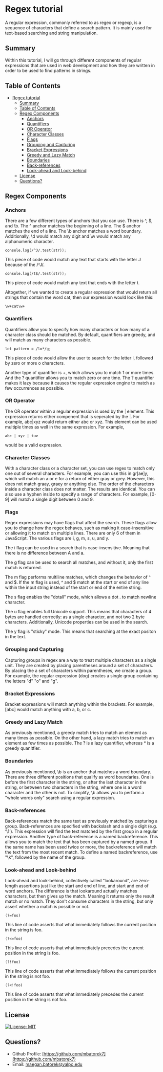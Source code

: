 # Regex tutorial

A regular expression, commonly referred to as regex or regexp, is a sequence of characters that define a search pattern. It is mainly used for text-based searching and string manipulation.

## Summary

Within this tutorial, I will go through different components of regular expressions that are used in web development and how they are written in order to be used to find patterns in strings.

## Table of Contents

- [Regex tutorial](#regex-tutorial)
  - [Summary](#summary)
  - [Table of Contents](#table-of-contents)
  - [Regex Components](#regex-components)
    - [Anchors](#anchors)
    - [Quantifiers](#quantifiers)
    - [OR Operator](#or-operator)
    - [Character Classes](#character-classes)
    - [Flags](#flags)
    - [Grouping and Capturing](#grouping-and-capturing)
    - [Bracket Expressions](#bracket-expressions)
    - [Greedy and Lazy Match](#greedy-and-lazy-match)
    - [Boundaries](#boundaries)
    - [Back-references](#back-references)
    - [Look-ahead and Look-behind](#look-ahead-and-look-behind)
  - [License](#license)
  - [Questions?](#questions)

## Regex Components

### Anchors

There are a few different types of anchors that you can use. There is ^, $, and \b. The ^ anchor matches the beginning of a line. The $ anchor matches the end of a line. The \b anchor matches a word boundary. Additionally, \d would match any digit and \w would match any alphanumeric character.

```
console.log(/^J/.test(str));
```

This piece of code would match any text that starts with the letter J because of the /^J/.

```
console.log(/t$/.test(str));
```

This piece of code would match any text that ends with the letter t.

Altogether, if we wanted to create a regular expression that would return all strings that contain the word cat, then our expression would look like this:

```
\w+cat\w+
```

### Quantifiers

Quantifiers allow you to specify how many characters or how many of a character class should be matched. By default, quantifiers are greedy, and will match as many characters as possible.

```
let pattern = /lo*/g;
```

This piece of code would allow the user to search for the letter l, followed by zero or more o characters.

Another type of quantifier is +, which allows you to match 1 or more times. And the ? quantifier allows you to match zero or one time. The ? quantifier makes it lazy because it causes the regular expression engine to match as few occurrences as possible.

### OR Operator

The OR operator within a regular expression is used by the | element. This expression returns either compenent that is seperated by the |. For example, abc|xyz would return either abc or xyz. This element can be used multiple times as well in the same expression. For example, 

``` 
abc | xyz | tuv 
```
would be a valid expression.

### Character Classes

With a character class or a character set, you can use regex to match only one out of several characters. For example, you can use this in gr[ae]y, which will match an a or e for a return of either gray or grey. However, this does not match graay, graey or anything else. The order of the characters inside a character class does not matter. The results are identical. You can also use a hyphen inside to specify a range of characters. For example, [0-9] will match a single digit between 0 and 9.

### Flags

Regex expressions may have flags that affect the search. These flags allow you to change how the regex behaves, such as making it case-insensitive or allowing it to match on multiple lines. There are only 6 of them in JavaScript. The various flags are i, g, m, s, u, and y. 

The i flag can be used in a search that is case-insensitive. Meaning that there is no difference between A and a.

The g flag can be used to search all matches, and without it, only the first match is returned.

The m flag performs multiline matches, which changes the behavior of ^ and $. If the m flag is used, ^ and $ match at the start or end of any line within the input string instead of the start or end of the entire string.

The s flag enables the "dotall" mode, which allows a dot . to match newline character.

The u flag enables full Unicode support. This means that characters of 4 bytes are handled correctly: as a single character, and not two 2 byte characters. Additionally, Unicode properties can be used in the search.

The y flag is "sticky" mode. This means that searching at the exact positon in the text.

### Grouping and Capturing

Capturing groups in regex are a way to treat multiple characters as a single unit. They are created by placing parentheses around a set of characters. By placing the a set of characters within parentheses, we create a group. For example, the regular expression (dog) creates a single group containing the letters "d" "o" and "g".

### Bracket Expressions

Bracket expressions will match anything within the brackets. For example, [abc] would match anything with a, b, or c.

### Greedy and Lazy Match

As previously mentioned, a greedy match tries to match an element as many times as possible. On the other hand, a lazy match tries to match an element as few times as possible. The ? is a lazy quantifier, whereas * is a greedy quanitfier.

### Boundaries

As previously mentioned, \b is an anchor that matches a word boundary. There are three different positions that qualify as word boundaries. One is before the first character in the string, or after the last character in the string, or between two characters in the string, where one is a word character and the other is not. To simplify, \b allows you to perform a "whole words only" search using a regular expression.

### Back-references

Back-references match the same text as previously matched by capturing a group. Back-references are specified with backslash and a single digit (e.g. ‘\1’). This expression will find the text matched by the first group in a regular expression. Another type of back-reference is a named backreference. This allows you to match the text that has been captured by a named group. If the same name has been used twice or more, the backreference will match the text from the most recent match. To define a named backreference, use "\k", followed by the name of the group.

### Look-ahead and Look-behind

Look-ahead and look-behind, collectively called “lookaround”, are zero-length assertions just like the start and end of line, and start and end of word anchors. The difference is that lookaround actually matches characters, but then gives up the match. Meaning it returns only the result match or no match. They don't consume characters in the string, but only assert whether a match is possible or not.

```
(?=foo)
```

This line of code asserts that what immediately follows the current position in the string is foo.

```
(?<=foo)
```

This line of code asserts that what immediately precedes the current position in the string is foo.

```
(?!foo)
```

This line of code asserts that what immediately follows the current position in the string is not foo.

```
(?<!foo)
```

This line of code asserts that what immediately precedes the current position in the string is not foo.

## License
[![License: MIT](https://img.shields.io/badge/License-MIT-yellow.svg)](https://opensource.org/licenses/MIT)

## Questions?
- Github Profile: [https://github.com/mbatorek7](https://github.com/mbatorek7)
- Email: [maegan.batorek@valpo.edu](maegan.batorek@valpo.edu)